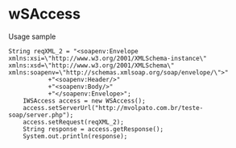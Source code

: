 # wSAccess

Usage sample

    String reqXML_2 = "<soapenv:Envelope xmlns:xsi=\"http://www.w3.org/2001/XMLSchema-instance\" xmlns:xsd=\"http://www.w3.org/2001/XMLSchema\" xmlns:soapenv=\"http://schemas.xmlsoap.org/soap/envelope/\">"
     		   +"<soapenv:Header/>"
     		   +"<soapenv:Body/>"
     		   +"</soapenv:Envelope>";
		IWSAccess access = new WSAccess();
		access.setServerUrl("http://mvolpato.com.br/teste-soap/server.php");
		access.setRequest(reqXML_2);
		String response = access.getResponse();
		System.out.println(response);

